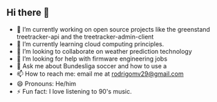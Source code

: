 ## Hi there 👋



- 🔭 I’m currently working on open source projects like the greenstand treetracker-api and the treetracker-admin-client
- 🌱 I’m currently learning cloud computing principles.
- 👯 I’m looking to collaborate on weather prediction technology
- 🤔 I’m looking for help with firmware engineering jobs
- 💬 Ask me about Bundesliga soccer and how to use a
- 📫 How to reach me: email me at rodrigomv29@gmail.com
- 😄 Pronouns: He/him
- ⚡ Fun fact: I love listening to 90's music.

